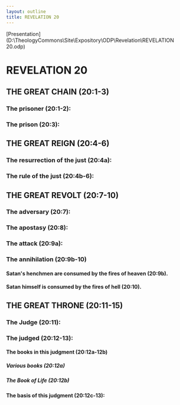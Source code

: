 ```yaml
---
layout: outline
title: REVELATION 20
---
```

[Presentation](D:\TheologyCommons\Site\Expository\ODP\Revelation\REVELATION 20.odp)
# REVELATION 20
## THE GREAT CHAIN (20:1-3) 
###  The prisoner (20:1-2): 
###  The prison (20:3): 
## THE GREAT REIGN (20:4-6) 
###  The resurrection of the just (20:4a): 
###  The rule of the just (20:4b-6): 
## THE GREAT REVOLT (20:7-10) 
###  The adversary (20:7): 
###  The apostasy (20:8): 
###  The attack (20:9a): 
###  The annihilation (20:9b-10) 
####  Satan\'s henchmen are consumed by the fires of heaven (20:9b). 
####  Satan himself is consumed by the fires of hell (20:10). 
## THE GREAT THRONE (20:11-15) 
###  The Judge (20:11): 
###  The judged (20:12-13): 
####  The books in this judgment (20:12a-12b) 
#####  Various books (20:12a) 
#####  The Book of Life (20:12b) 
####  The basis of this judgment (20:12c-13): 
